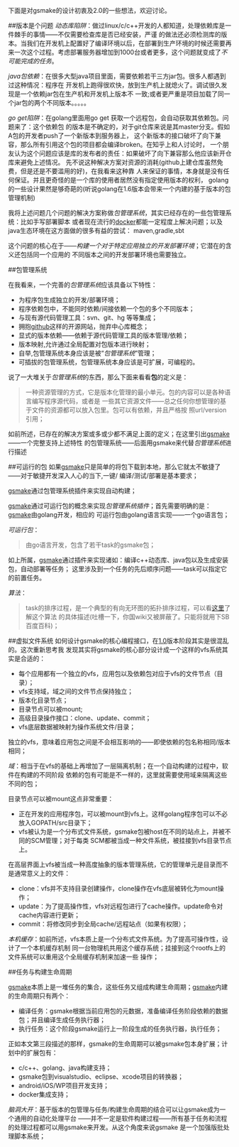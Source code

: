 下面是对gsmake的设计初衷及2.0的一些想法，欢迎讨论。

##版本是个问题
*动态库陷阱*：做过linux/c/c++开发的人都知道，处理依赖库是一件棘手的事情——不仅需要检查库是否已经安装，严谨
的做法还必须检测库的版本。当我们在开发机上配置好了编译环境以后，在部署到生产环境的时候还需要再
来一次这个过程。考虑部署服务器增加到1000台或者更多，这个问题就变成了*不可能完成的任务*。

*java包依赖*：在很多大型java项目里面，需要依赖若干三方jar包。很多人都遇到过这种情况：程序在
开发机上跑得很欢快，放到生产机上就熄火了。调试很久发现是一个依赖jar包在生产机和开发机上版本不
一致;或者更严重是项目加载了同一个jar包的两个不同版本。。。。。

*go get陷阱*：在golang里面用go get 获取一个远程包，会自动获取其依赖包。问题来了：这个依赖包
的版本是不确定的，对于git仓库来说是其master分支。假如A包的开发者push了一个新版本到服务器上，
这个新版本的接口破坏了向下兼容，那么所有引用这个包的项目都会编译broken。在知乎上和人讨论时，
一个朋友认为这个问题应该是库的发布者的责任：如果破坏了向下兼容那么他应该新开仓库来避免上述情况。
先不说这种解决方案对资源的消耗(github上建仓库虽然免费，但是还是不要滥用的好)，在我看来这种靠
人来保证的事情，本身就是没有任何保证。并且更奇怪的是一个库的使用者居然没有指定使用版本的权利，
golang的一些设计果然是够奇葩的(听说golang在1.6版本会带来一个内建的基于版本的包管理机制)

我将上述问题几个问题的解决方案称做*包管理系统*，其实已经存在的一些包管理系统：比如手写部署脚本
或者现在流行的[docker]都能一定程度上解决问题；以及java生态环境在这方面做的很多有益的尝试：
maven,gradle,sbt

这个问题的核心在于——*构建一个对于特定应用独立的开发部署环境*；它潜在的含义还包括同一个应用的
不同版本之间的开发部署环境也需要独立。

##包管理系统

在我看来，一个完善的*包管理系统*应该具备以下特性：
* 为程序包生成独立的开发/部署环境；
* 程序依赖包中，不能同时依赖/间接依赖一个包的多个不同版本；
* 与现有源代码管理工具：svn、git、hg 等等集成；
* 拥抱[github](github.com)这样的开源网站，抛弃中心库概念；
* 显式的版本依赖——依赖于源代码管理工具的版本管理/依赖；
* 版本映射,允许通过全局配置对包版本进行映射；
* 自举,包管理系统本身应该是被“*包管理系统*”管理；
* 可插拔的包管理系统，包管理系统本身应该是可扩展，可编程的。


说了一大堆关于*包管理系统*的东西，那么下面来看看**包**的定义是：
> 一种资源管理的方式，它是版本化管理的最小单元。包的内容可以是各种语言编写程序源代码，或者是
> 一些其它资源文件——总之任何你想管理的基于文件的资源都可以放入包里。包可以有依赖，并且严格按
> 照url/version引用；

如前所述，已存在的解决方案或多或少都不满足上面的定义；在这里引出[gsmake]——一个完整支持上述特性
的包管理系统——后面用gsmake来代替*包管理系统*进行描述



##可运行的包
如果[gsmake]只是简单的将包下载到本地，那么它就太不敏捷了——对于敏捷开发深入人心的当下,一键/
编译/测试/部署是基本要求；

[gsmake]通过包管理系统插件来实现自动构建；

[gsmake]通过可运行包的概念来实现*包管理系统插件*；首先需要明确的是：[gsmake]由golang开发，相应的
可运行包由golang语言实现——一个go语言包；

*可运行包*：
> 由go语言开发，包含了若干task的gsmake包；

如上所属，[gsmake]通过插件来实现诸如：编译c++动态库、java包以及生成安装包，自动部署等任务；
这里涉及到一个任务的先后顺序问题——task可以指定它的前置任务。

*算法*：
> task的排序过程，是一个典型的有向无环图的拓扑排序过程，可以看[这里][toposort]了解这个算法
> 的具体描述(吐槽一下，你国wiki又被屏蔽了。只能将就用下SB百度百科)；


##虚拟文件系统
如何设计gsmake的核心编程接口，在[1.0][gsmake_v1.2]版本阶段其实是很混乱的。这次重新思考我
发现其实将gsmake的核心部分设计成一个这样的vfs系统其实是合适的：


* 每个应用都有一个独立的vfs，应用包以及依赖包对应于vfs的文件节点（目录）；
* vfs支持域，域之间的文件节点保持独立；
* 版本化目录节点；
* 目录节点可以被mount;
* 高级目录操作接口：clone、update、commit；
* vfs底层数据被映射为操作系统文件/目录；


独立的vfs，意味着应用包之间是不会相互影响的——即使依赖的包名称相同/版本相同；

*域*：相当于在vfs的基础上再增加了一层隔离机制；在一个自动构建的过程中，软件在构建的不同阶段
依赖的包有可能是不一样的，这里就需要使用域来隔离这些不同的包；

目录节点可以被mount这点非常重要：

* 正在开发的应用程序包，可以被mount到vfs上。这样golang程序包可以不必放入GOPATH/src目录下；
* vfs被认为是一个分布式文件系统，gsmake包被host在不同的站点上，并被不同的SCM管理；对于每类
SCM都被当成一种文件系统，被挂接到vfs目录节点上。


在高层界面上vfs被当成一种高度抽象的版本管理系统，它的管理单元是目录而不是通常意义上的文件：

* clone：vfs并不支持目录创建操作，clone操作在vfs底层被转化为mount操作；
* update：为了提高操作性，vfs对远程包进行了cache操作。update命令对cache内容进行更新；
* commit：将修改同步到全局cache/远程站点（如果有权限）；


*本机缓存*：如前所述，vfs本质上是一个分布式文件系统。为了提高可操作性，设计了一个本机缓存机制
同一台物理机共用这个缓存系统；挂接到这个rootfs上的文件系统可以重用这个全局缓存机制来加速一些
操作；


##任务与构建生命周期

[gsmake]本质上是一堆任务的集合，这些任务又组成构建生命周期；[gsmake]内建的生命周期只有两个：

* 编译任务：gsmake根据当前应用包的元数据，准备编译任务阶段依赖的数据包；并且编译生成任务执行器；
* 执行任务：这个阶段gsmake运行上一阶段生成的任务执行器，执行任务；


正如本文第三段描述的那样，gsmake的生命周期可以被gsmake包本身扩展；计划中的扩展包有：

* c/c++、golang、java构建支持；
* gsmake包到visualstudio、eclipse、xcode项目的转换器；
* android/iOS/WP项目开发支持；
* docker集成支持；


*脑洞大开*：基于版本的包管理与任务/构建生命周期的结合可以让gsmake成为一个通用的自动化处理平台
——并不一定是软件构建过程——所有基于任务和流程的处理过程都可以用gsmake来开发。从这个角度来说gsmake
是一个加强版批处理脚本系统；

[gsmake_v1.2]: https://github.com/gsmake/gsmake/tree/v1.2

[toposort]: http://baike.baidu.com/view/288212.htm

[docker]: https://www.docker.com/

[gsmake]: https://github.com/gsmake/gsmake

